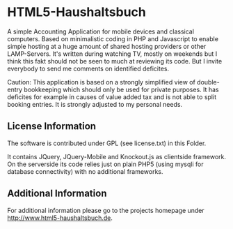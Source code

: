 HTML5-Haushaltsbuch
===================

A simple Accounting Application for mobile devices and classical computers.
Based on minimalistic coding in PHP and Javascript to enable simple hosting
at a huge amount of shared hosting providers or other LAMP-Servers.
It's written during watching TV, mostly on weekends but I think this fakt
should not be seen to much at reviewing its code. But I invite everybody to
send me comments on identified deficites.

Caution: This application is based on a strongly simplified view of double-entry 
bookkeeping which should only be used for private purposes. It has deficites
for example in causes of value added tax and is not able to split booking entries.
It is strongly adjusted to my personal needs.

License Information
-------------------

The software is contributed under GPL (see license.txt) in this Folder.

It contains JQuery, JQuery-Mobile and Knockout.js as clientside framework.
On the serverside its code relies just on plain PHP5 (using mysqli for 
database connectivity) with no additional frameworks.

Additional Information
----------------------

For additional information please go to the projects homepage under http://www.html5-haushaltsbuch.de.
